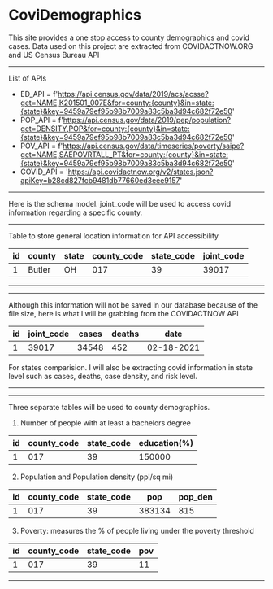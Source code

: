 # CoviDemographics
This site provides a one stop access to county demographics and covid cases. Data used on this project are extracted from COVIDACTNOW.ORG and US Census Bureau API

___
List of APIs
- ED_API = f'https://api.census.gov/data/2019/acs/acsse?get=NAME,K201501_007E&for=county:{county}&in=state:{state}&key=9459a79ef95b98b7009a83c5ba3d94c682f72e50'
- POP_API = f'https://api.census.gov/data/2019/pep/population?get=DENSITY,POP&for=county:{county}&in=state:{state}&key=9459a79ef95b98b7009a83c5ba3d94c682f72e50'
- POV_API = f'https://api.census.gov/data/timeseries/poverty/saipe?get=NAME,SAEPOVRTALL_PT&for=county:{county}&in=state:{state}&key=9459a79ef95b98b7009a83c5ba3d94c682f72e50'
- COVID_API = 'https://api.covidactnow.org/v2/states.json?apiKey=b28cd827fcb9481db77660ed3eee9157'

___
Here is the schema model. joint_code will be used to access covid information regarding a specific county. 
____
Table to store general location information for API accessibility

|id|county|state|__county_code__|state_code|__joint_code__
|--|------|-----|-----------|----------|----------
|1|Butler|OH|017|39|39017
___
___
 Although this information will not be saved in our database because of the file size, here is what I will be grabbing from the COVIDACTNOW API
 
  |id|__joint_code__|cases|deaths|date|
  |--|------|-----|-----------|----
  |1|39017|34548|452|02-18-2021

  For states comparision. I will also be extracting covid information in state level such as cases, deaths, case density, and risk level. 
 ____
 ____
 Three separate tables will be used to county demographics.
 1. Number of people with at least a bachelors degree
 
  |id|__county_code__|__state_code__|education(%)
  |--|-----------|-----------|--------
  |1|017|39|150000
  
 2. Population and Population density (ppl/sq mi)

  |id|**county_code**|__state_code__|pop|pop_den
  |--|-----------|---|-------|------
  |1|017|39|383134|815

3. Poverty: measures the % of people living under the poverty threshold

  |id|**county_code**|**state_code**|pov|
  |--|-----------|---|--------
  |1|017|39|11
 ____
